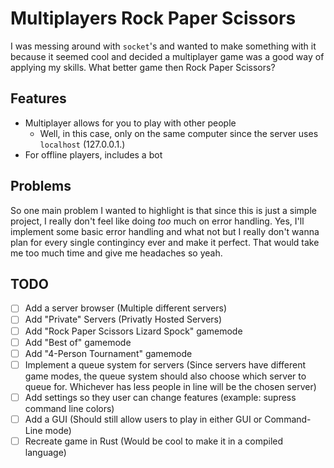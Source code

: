 # Multiplayers Rock Paper Scissors
I was messing around with `socket`'s and wanted to make something with it because it seemed cool and decided a multiplayer game was a good way of applying my skills. What better game then Rock Paper Scissors?  

## Features
* Multiplayer allows for you to play with other people
    * Well, in this case, only on the same computer since the server uses `localhost` (127.0.0.1.)
* For offline players, includes a bot

## Problems
So one main problem I wanted to highlight is that since this is just a simple project, I really don't feel like doing *too* much on error handling. Yes, I'll implement some basic error handling and what not but I really don't wanna plan for every single contingincy ever and make it perfect. That would take me too much time and give me headaches so yeah.

## TODO
- [ ] Add a server browser (Multiple different servers)
- [ ] Add "Private" Servers (Privatly Hosted Servers)
- [ ] Add "Rock Paper Scissors Lizard Spock" gamemode
- [ ] Add "Best of" gamemode
- [ ] Add "4-Person Tournament" gamemode
- [ ] Implement a queue system for servers (Since servers have different game modes, the queue system should also choose which server to queue for. Whichever has less people in line will be the chosen server)
- [ ] Add settings so they user can change features (example: supress command line colors)
- [ ] Add a GUI (Should still allow users to play in either GUI or Command-Line mode)
- [ ] Recreate game in Rust (Would be cool to make it in a compiled language)
